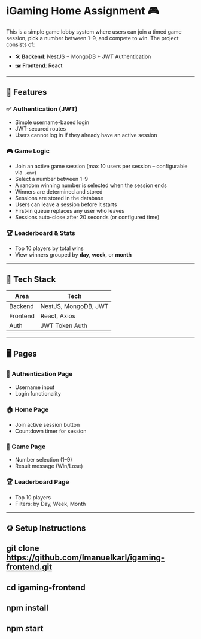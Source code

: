 # iGaming Home Assignment 🎮

This is a simple game lobby system where users can join a timed game session, pick a number between 1–9, and compete to win. The project consists of:

- 🛠 **Backend**: NestJS + MongoDB + JWT Authentication
- 🖼 **Frontend**: React

---

## 🔐 Features

### ✅ Authentication (JWT)
- Simple username-based login
- JWT-secured routes
- Users cannot log in if they already have an active session

### 🎮 Game Logic
- Join an active game session (max 10 users per session – configurable via `.env`)
- Select a number between 1–9
- A random winning number is selected when the session ends
- Winners are determined and stored
- Sessions are stored in the database
- Users can leave a session before it starts
- First-in queue replaces any user who leaves
- Sessions auto-close after 20 seconds (or configured time)

### 🏆 Leaderboard & Stats
- Top 10 players by total wins
- View winners grouped by **day**, **week**, or **month**

---

## 🧪 Tech Stack

| Area       | Tech              |
|------------|-------------------|
| Backend    | NestJS, MongoDB, JWT |
| Frontend   | React, Axios       |
| Auth       | JWT Token Auth     |

---

## 🖥️ Pages

### 🔑 Authentication Page
- Username input
- Login functionality

### 🏠 Home Page
- Join active session button
- Countdown timer for session

### 🎰 Game Page
- Number selection (1–9)
- Result message (Win/Lose)

### 🏆 Leaderboard Page
- Top 10 players
- Filters: by Day, Week, Month

---

## ⚙️ Setup Instructions

## git clone https://github.com/Imanuelkarl/igaming-frontend.git
## cd igaming-frontend
## npm install
## npm start